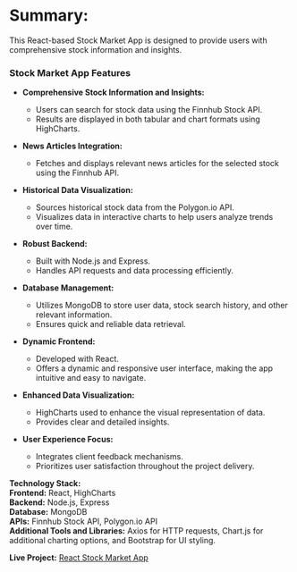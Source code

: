 # **Summary:**<br/>
This React-based Stock Market App is designed to provide users with comprehensive stock information and insights.
### Stock Market App Features

- **Comprehensive Stock Information and Insights:**
  - Users can search for stock data using the Finnhub Stock API.
  - Results are displayed in both tabular and chart formats using HighCharts.

- **News Articles Integration:**
  - Fetches and displays relevant news articles for the selected stock using the Finnhub API.

- **Historical Data Visualization:**
  - Sources historical stock data from the Polygon.io API.
  - Visualizes data in interactive charts to help users analyze trends over time.

- **Robust Backend:**
  - Built with Node.js and Express.
  - Handles API requests and data processing efficiently.

- **Database Management:**
  - Utilizes MongoDB to store user data, stock search history, and other relevant information.
  - Ensures quick and reliable data retrieval.

- **Dynamic Frontend:**
  - Developed with React.
  - Offers a dynamic and responsive user interface, making the app intuitive and easy to navigate.

- **Enhanced Data Visualization:**
  - HighCharts used to enhance the visual representation of data.
  - Provides clear and detailed insights.

- **User Experience Focus:**
  - Integrates client feedback mechanisms.
  - Prioritizes user satisfaction throughout the project delivery.

**Technology Stack:**<br/>
**Frontend:** React, HighCharts<br/>
**Backend:** Node.js, Express<br/>
**Database:** MongoDB<br/>
**APIs:** Finnhub Stock API, Polygon.io API<br/>
**Additional Tools and Libraries:** Axios for HTTP requests, Chart.js for additional charting options, and Bootstrap for UI styling.<br/>

**Live Project:** [React Stock Market App](https://react-frontend-latest-3856.wl.r.appspot.com/search/home)
